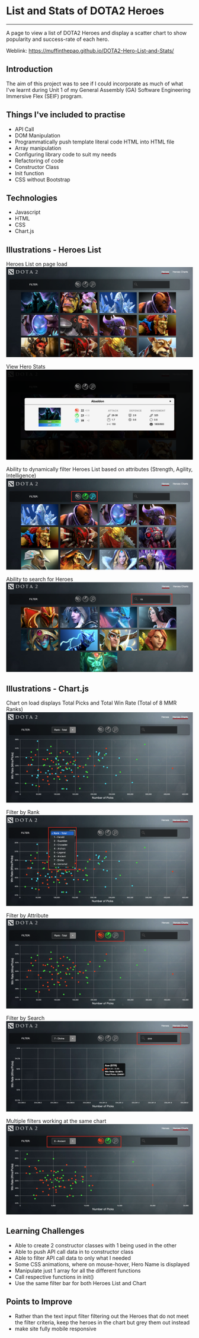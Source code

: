 # List and Stats of DOTA2 Heroes

---
A page to view a list of DOTA2 Heroes and display a scatter chart to show popularity and success-rate of each hero.

Weblink: https://muffinthepao.github.io/DOTA2-Hero-List-and-Stats/

## Introduction

The aim of this project was to see if I could incorporate as much of what I've learnt during Unit 1 of my General Assembly (GA) Software Engineering Immersive Flex (SEIF) program.

## Things I've included to practise

- API Call
- DOM Manipulation
- Programmatically push template literal code HTML into HTML file
- Array manipulation
- Configuring library code to suit my needs
- Refactoring of code
- Constructor Class
- Init function
- CSS without Bootstrap

## Technologies

- Javascript
- HTML
- CSS
- Chart.js

## Illustrations - Heroes List

Heroes List on page load
![heroes-list](./images/list-of-heroes.png)

View Hero Stats
![hero-stats](./images/list-of-heroes-modal.png)

Ability to dynamically filter Heroes List based on attributes (Strength, Agility, Intelligence)
![heroes-filter-by-attri](./images/list-of-heroes-multiple-filters.png)

Ability to search for Heroes
![heroes-search](./images/list-of-heroes-search.png)

## Illustrations - Chart.js

Chart on load displays Total Picks and Total Win Rate (Total of 8 MMR Ranks)
![chart](./images/chart.png)

Filter by Rank
![chart-by-rank](./images/chart-filter-by-rank.png)

Filter by Attribute
![chart-by-attri](./images/chart-filter-by-attribute.png)

Filter by Search
![chart-by-search](./images/chart-filter-by-search.png)

Multiple filters working at the same chart
![chart-filter-dynamic](./images/chart-filter-dynamic.png)

## Learning Challenges

- Able to create 2 constructor classes with 1 being used in the other
- Able to push API call data in to constructor class
- Able to filter API call data to only what I needed
- Some CSS animations, where on mouse-hover, Hero Name is displayed
- Manipulate just 1 array for all the different functions
- Call respective functions in init()
- Use the same filter bar for both  Heroes List and Chart

## Points to Improve

- Rather than the text input filter filtering out the Heroes that do not meet the filter criteria, keep the heroes in the chart but grey them out instead
- make site fully mobile responsive

